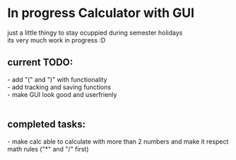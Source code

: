 <H1>In progress Calculator with GUI </H1>
just a little thingy to stay ocuppied during semester holidays <br>
its very much work in progress :D <br>
<h2>current TODO: </h2>
- add "(" and ")" with functionality <br>
- add tracking and saving functions <br>
- make GUI look good and userfrienly <br>
<br>
<h2>completed tasks: </h2>
- make calc able to calculate with more than 2 numbers and make it respect math rules ("*" and "/" first) <br>
